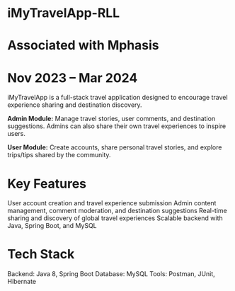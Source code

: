 # iMyTravelApp-RLL
# Associated with Mphasis
# Nov 2023 – Mar 2024

iMyTravelApp is a full-stack travel application designed to encourage travel experience sharing and destination discovery.

**Admin Module:** Manage travel stories, user comments, and destination suggestions. Admins can also share their own travel experiences to inspire users.

**User Module:** Create accounts, share personal travel stories, and explore trips/tips shared by the community.

# Key Features
User account creation and travel experience submission
Admin content management, comment moderation, and destination suggestions
Real-time sharing and discovery of global travel experiences
Scalable backend with Java, Spring Boot, and MySQL

# Tech Stack
Backend: Java 8, Spring Boot
Database: MySQL
Tools: Postman, JUnit, Hibernate

